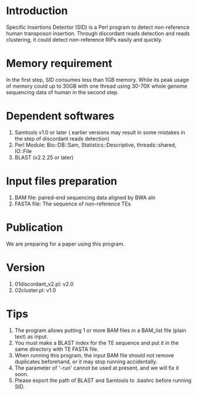 Introduction
==================
Specific Insertions Detector (SID) is a Perl program to detect non-reference human transposon insertion. Through discordant reads detection and reads clustering, it could detect non-reference RIPs easily and quickly.

Memory requirement
==================
In the first step, SID consumes less than 1GB memory. While its peak usage of memory could up to 30GB with one thread using 30-70X whole genome sequencing data of human in the second step.


Dependent softwares
==================
1. Samtools v1.0 or later ( earlier versions may result in some mistakes in the step of discordant reads detection) 
2. Perl Module: Bio::DB::Sam, Statistics::Descriptive, threads::shared, IO::File 
3. BLAST (v2.2.25 or later)


Input files preparation
==================
1. BAM file: paired-end sequencing data aligned by BWA aln
2. FASTA file: The sequence of non-reference TEs


Publication
==================
We are preparing for a paper using this program.

Version
==================
1.   01discordant_v2.pl: v2.0
2.   02cluster.pl: v1.0

Tips
==================
1. The program allows putting 1 or more BAM files in a BAM_list file (plain text) as input. 
2. You must make a BLAST index for the TE sequence and put it in the same directory with TE FASTA file.
3. When running this program, the input BAM file should not remove duplicates beforehand, or it may stop running accidentally.
4. The parameter of '-run' cannot be used at present, and we will fix it soon.
5. Please export the path of BLAST and Samtools to .bashrc before running SID.




